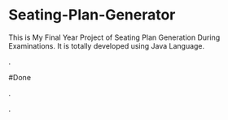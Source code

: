 # Seating-Plan-Generator

This is My Final Year Project of Seating Plan Generation During Examinations. It is totally developed using Java Language.






















































.





















































#Done










































































































.




































































































































































































































































































































































































































































































.






































